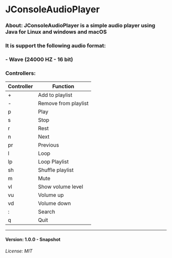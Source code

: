 # JConsoleAudioPlayer

### About: JConsoleAudioPlayer is a simple audio player using Java for Linux and windows and macOS <br>
### It is support the following audio format: <br>
### - Wave (24000 HZ - 16 bit) <br>

### Controllers: <br>

| Controller | Function             |
|------------|----------------------|
| +          | Add to playlist      |
| -          | Remove from playlist |
| p          | Play                 |
| s          | Stop                 |
| r          | Rest                 |
 | n          | Next                 |
 | pr         | Previous             |
 | l          | Loop                 |
 | lp         | Loop Playlist        |
| sh         | Shuffle playlist     |
| m          | Mute                 |
| vl         | Show volume level    |
| vu         | Volume up            |
| vd         | Volume down          |
| :          | Search               |
| q          | Quit                 |
 -------------------------------------

#### Version: 1.0.0 - Snapshot

###### License: MIT